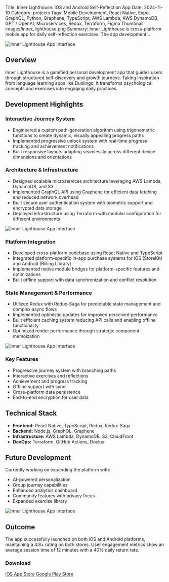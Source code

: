 Title: Inner Lighthouse: IOS and Android Self-Reflection App
Date: 2024-11-10
Category: projects
Tags: Mobile Development, React Native, Expo, GraphQL, Python, Graphene, TypeScript, AWS Lambda, AWS DynamoDB, GPT / OpenAI, Microservices, Redux, Terraform, Figma
Thumbnail: images/inner_lighthouse.png
Summary: Inner Lighthouse is cross-platform mobile app for daily self-reflection exercises. The app development...

![Inner Lighthouse App Interface]({static}/images/inner_lighthouse.png)

## Overview

Inner Lighthouse is a gamified personal development app that guides users through structured self-discovery and growth journeys. Taking inspiration from language learning apps like Duolingo, it transforms psychological concepts and exercises into engaging daily practices.

## Development Highlights

### Interactive Journey System

- Engineered a custom path-generation algorithm using trigonometric functions to create dynamic, visually appealing progress paths
- Implemented progressive unlock system with real-time progress tracking and achievement notifications
- Built responsive layouts adapting seamlessly across different device dimensions and orientations

### Architecture & Infrastructure

- Designed scalable microservices architecture leveraging AWS Lambda, DynamoDB, and S3
- Implemented GraphQL API using Graphene for efficient data fetching and reduced network overhead
- Built secure user authentication system with biometric support and encrypted data storage
- Deployed infrastructure using Terraform with modular configuration for different environments

![Inner Lighthouse App Interface]({static}/images/inner-lighthouse/wallpapper-02.png)

### Platform Integration

- Developed cross-platform codebase using React Native and TypeScript
- Integrated platform-specific in-app purchase systems for iOS (StoreKit) and Android (Billing Library)
- Implemented native module bridges for platform-specific features and optimizations
- Built offline support with data synchronization and conflict resolution

### State Management & Performance

- Utilized Redux with Redux-Saga for predictable state management and complex async flows
- Implemented optimistic updates for improved perceived performance
- Built efficient caching system reducing API calls and enabling offline functionality
- Optimized render performance through strategic component memoization

![Inner Lighthouse App Interface]({static}/images/inner-lighthouse/wallpapper-03.png)

### Key Features

- Progressive journey system with branching paths
- Interactive exercises and reflections
- Achievement and progress tracking
- Offline support with sync
- Cross-platform data persistence
- End-to-end encryption for user data

## Technical Stack

- **Frontend:** React Native, TypeScript, Redux, Redux-Saga
- **Backend:** Node.js, GraphQL, Graphene
- **Infrastructure:** AWS Lambda, DynamoDB, S3, CloudFront
- **DevOps:** Terraform, GitHub Actions, Docker

## Future Development

Currently working on expanding the platform with:

- AI-powered personalization
- Group journey capabilities
- Enhanced analytics dashboard
- Community features with privacy focus
- Expanded exercise library

![Inner Lighthouse App Interface]({static}/images/inner-lighthouse/wallpapper-04.jpeg)

## Outcome

The app successfully launched on both iOS and Android platforms, maintaining a 4.8+ rating on both stores. User engagement metrics show an average session time of 12 minutes with a 40% daily return rate.

### Download

[iOS App Store](https://apps.apple.com/us/app/inner-lighthouse/id6473821361)  [Google Play Store](https://play.google.com/store/apps/details?id=com.twentyeight.innerlighthouse)

